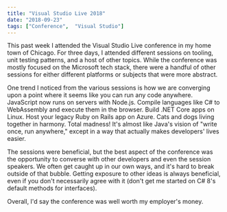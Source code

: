 ```yaml
---
title: "Visual Studio Live 2018"
date: "2018-09-23"
tags: ["Conference",  "Visual Studio"]
---
```

This past week I attended the Visual Studio Live conference in my home town of Chicago.  For three days, I attended different sessions on tooling, unit testing patterns, and a host of other topics.  While the conference was mostly focused on the Microsoft tech stack, there were a handful of other sessions for either different platforms or subjects that were more abstract.  

One trend I noticed from the various sessions is how we are converging upon a point where it seems like you can run any code anywhere.  JavaScript now runs on servers with Node.js.  Compile languages like C# to WebAssembly and execute them in the browser.  Build .NET Core apps on Linux.  Host your legacy Ruby on Rails app on Azure.  Cats and dogs living together in harmony.  Total madness!  It's almost like Java's vision of "write once, run anywhere," except in a way that actually makes developers' lives easier.

The sessions were beneficial, but the best aspect of the conference was the opportunity to converse with other developers and even the session speakers.  We often get caught up in our own ways, and it's hard to break outside of that bubble.  Getting exposure to other ideas is always beneficial, even if you don't necessarily agree with it (don't get me started on C# 8's default methods for interfaces).

Overall, I'd say the conference was well worth my employer's money.